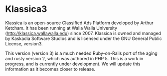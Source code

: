 # Klassica3

Klassica is an open-source Classified Ads Platform developed by Arthur Ketcham. It has been running at Walla Walla University (http://klassica.wallawalla.edu) since 2007. Klassica is owned and managed by Kaskadia Software Studios and is licensed under the GNU General Public License, version3.

This version (version 3) is a much needed Ruby-on-Rails port of the aging and rusty version 2, which was authored in PHP 5.
This is a work in progress, and is currently under development. We will update this information as it becomes closer to release.

